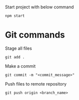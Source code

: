 Start project with below command
```
npm start 
```


# Git commands
Stage all files
```
git add .
```


Make a commit
```
git commit -m "<commit_message>"
```


Push files to remote repository
```
git push origin <branch_name>
```